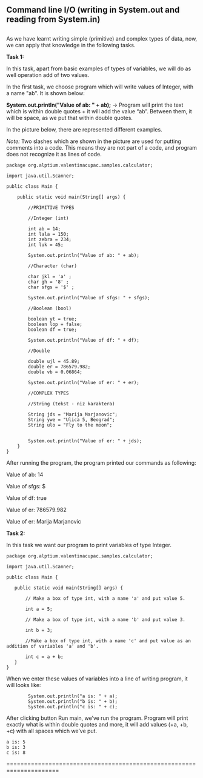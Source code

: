﻿## Command line I/O (writing in System.out and reading from System.in) <h2> 


As we have learnt writing simple (primitive) and complex types of data, now, we can apply that knowledge in the following tasks.

**Task 1:**


In this task, apart from basic examples of types of variables, we will do as well operation add of two values.

In the first task, we choose program which will write values of Integer, with a name "ab". It is shown below:


**System.out.println("Value of ab: " + ab);** -> Program will print the text which is within double quotes + it will add the value “ab”. Between them, it will be space, as we put that within double quotes.

In the picture below, there are represented different examples.

*Note:* Two slashes which are shown in the picture are used for putting comments into a code. This means they are not part of a code, and program does not recognize it as lines of code. 


```
package org.alptium.valentinacupac.samples.calculator;

import java.util.Scanner;

public class Main {

	public static void main(String[] args) {
		
		//PRIMITIVE TYPES
		
		//Integer (int)

		int ab = 14;
		int lala = 150;
		int zebra = 234;
		int luk = 45;
		
		System.out.println("Value of ab: " + ab);
		
		//Character (char)

		char jkl = 'a' ;
		char gh = '8' ;
		char sfgs = '$' ;
		
		System.out.println("Value of sfgs: " + sfgs);
		
		//Boolean (bool)

		boolean yt = true;
		boolean lop = false;
		boolean df = true;
		
		System.out.println("Value of df: " + df);
		
		//Double

		double ujl = 45.89;
		double er = 786579.982;
		double vb = 0.06864;
		
		System.out.println("Value of er: " + er);
		
		//COMPLEX TYPES
		
		//String (tekst - niz karaktera)

		String jds = "Marija Marjanovic";
		String ywe = "Ulica 5, Beograd";
		String ulo = "Fly to the moon";
		
		
		System.out.println("Value of er: " + jds);
	}
}

```

After running the program, the program printed our commands as following:

Value of ab: 14

Value of sfgs: $

Value of df: true

Value of er: 786579.982

Value of er: Marija Marjanovic


**Task 2:**


In this task we want our program to print variables of type Integer.


 ```
package org.alptium.valentinacupac.samples.calculator;

import java.util.Scanner;

public class Main {

	public static void main(String[] args) {
		
		// Make a box of type int, with a name 'a' and put value 5.
		
		int a = 5;
		
		// Make a box of type int, with a name 'b' and put value 3.
		
		int b = 3;
		
		//Make a box of type int, with a name 'c' and put value as an addition of variables 'a' and 'b'.
		
		int c = a + b;
	}
}

```

 When we enter these values of variables into a line of writing program, it will looks like:


```
		System.out.println("a is: " + a);
		System.out.println("b is: " + b);
		System.out.println("c is: " + c);
```


After clicking button Run main, we’ve run the program. Program will print exactly what is within double quotes and more, it will add values (+a, +b, +c) with all spaces which we’ve put.


```
a is: 5
b is: 3
c is: 8
```
=====================================================================
